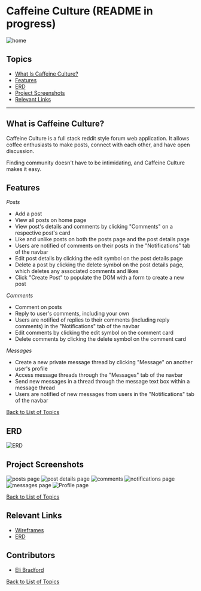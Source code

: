 # Caffeine Culture (README in progress)

![home](https://github.com/elibradford227/CaffeineCulture/assets/114545170/a8b6eefa-a058-4456-b041-e9bfd2896aa1)

## Topics
- [What Is Caffeine Culture?](#what-is-caffeine-culture)
- [Features](#features)
- [ERD](#erd)
- [Project Screenshots](#project-screenshots)
- [Relevant Links](#relevant-links)
___
## What is Caffeine Culture?
Caffeine Culture is a full stack reddit style forum web application. It allows coffee enthusiasts to make posts, connect 
with each other, and have open discussion.

Finding community doesn't have to be intimidating, and Caffeine Culture makes it easy.

## Features

<em>Posts</em>
- Add a post
- View all posts on home page
- View post's details and comments by clicking "Comments" on a respective post's card
- Like and unlike posts on both the posts page and the post details page
- Users are notified of comments on their posts in the "Notifications" tab of the navbar
- Edit post details by clicking the edit symbol on the post details page
- Delete a post by clicking the delete symbol on the post details page, which deletes any associated comments and likes
- Click "Create Post" to populate the DOM with a form to create a new post

<em>Comments</em>
- Comment on posts
- Reply to user's comments, including your own
- Users are notified of replies to their comments (including reply comments) in the "Notifications" tab of the navbar
- Edit comments by clicking the edit symbol on the comment card
- Delete comments by clicking the delete symbol on the comment card

<em>Messages</em>
- Create a new private message thread by clicking "Message" on another user's profile
- Access message threads through the "Messages" tab of the navbar
- Send new messages in a thread through the message text box within a message thread
- Users are notified of new messages from users in the "Notifications" tab of the navbar

[Back to List of Topics](#topics)

## ERD

![ERD](https://github.com/elibradford227/CaffeineCultureCapstone/assets/114545170/3367565c-fe78-4ae3-8d1e-a15c72b4b42a)

## Project Screenshots 

![posts page](https://github.com/elibradford227/CaffeineCultureCapstone/assets/114545170/0044db50-7d05-4414-9f3e-c388892d9aa8)
![post details page](https://github.com/elibradford227/CaffeineCultureCapstone/assets/114545170/143c193c-9bd0-43f4-89b1-e3ee045f93ea)
![comments](https://github.com/elibradford227/CaffeineCultureCapstone/assets/114545170/70c63d7e-e90a-4915-ad6c-97878b7b5f08)
![notifications page](https://github.com/elibradford227/CaffeineCultureCapstone/assets/114545170/a33d902b-68bc-488e-aa61-d24e262e74e1)
![messages page](https://github.com/elibradford227/CaffeineCultureCapstone/assets/114545170/3ec45ae9-3516-4e44-85f6-c315c342efef)
![Profile page](https://github.com/elibradford227/CaffeineCultureCapstone/assets/114545170/fdf3b553-08a3-4729-b517-8962801b405d)

[Back to List of Topics](#topics)


## Relevant Links 
- [Wireframes](https://www.figma.com/file/dllIBww7i6CHno8E1behgs/Caffeine-Culture?type=design&node-id=0%3A1&mode=design&t=elKPOC31aEOCT9Fi-1)
- [ERD](https://dbdiagram.io/d/Caffeine-Culture-65c7ae5aac844320aede25e8)

## Contributors
- [Eli Bradford](https://github.com/elibradford227)

[Back to List of Topics](#topics)
